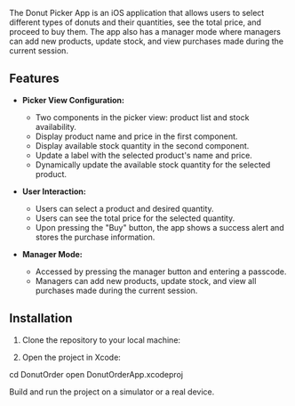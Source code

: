 
The Donut Picker App is an iOS application that allows users to select different types of donuts and their quantities, see the total price, and proceed to buy them. The app also has a manager mode where managers can add new products, update stock, and view purchases made during the current session.

## Features

- **Picker View Configuration:**
  - Two components in the picker view: product list and stock availability.
  - Display product name and price in the first component.
  - Display available stock quantity in the second component.
  - Update a label with the selected product's name and price.
  - Dynamically update the available stock quantity for the selected product.

- **User Interaction:**
  - Users can select a product and desired quantity.
  - Users can see the total price for the selected quantity.
  - Upon pressing the "Buy" button, the app shows a success alert and stores the purchase information.

- **Manager Mode:**
  - Accessed by pressing the manager button and entering a passcode.
  - Managers can add new products, update stock, and view all purchases made during the current session.

## Installation

1. Clone the repository to your local machine:

2. Open the project in Xcode:


cd DonutOrder
open DonutOrderApp.xcodeproj

Build and run the project on a simulator or a real device.
